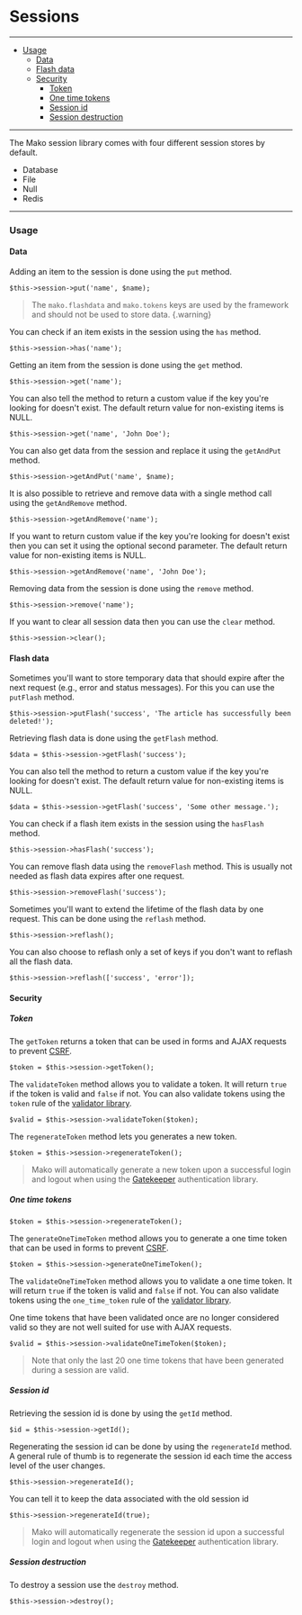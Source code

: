 # Sessions

--------------------------------------------------------

* [Usage](#usage)
	- [Data](#usage:data)
	- [Flash data](#usage:flash_data)
	- [Security](#usage:security)
		- [Token](#usage:security:token)
		- [One time tokens](#usage:security:one_time_tokens)
		- [Session id](#usage:security:session_id)
		- [Session destruction](#usage:security:session_destruction)

--------------------------------------------------------

The Mako session library comes with four different session stores by default.

* Database
* File
* Null
* Redis

--------------------------------------------------------

<a id="usage"></a>

### Usage

<a id="usage:data"></a>

#### Data

Adding an item to the session is done using the `put` method.

```
$this->session->put('name', $name);
```

> The `mako.flashdata` and `mako.tokens` keys are used by the framework and should not be used to store data.
{.warning}

You can check if an item exists in the session using the `has` method.

```
$this->session->has('name');
```

Getting an item from the session is done using the `get` method.

```
$this->session->get('name');
```

You can also tell the method to return a custom value if the key you're looking for doesn't exist. The default return value for non-existing items is NULL.

```
$this->session->get('name', 'John Doe');
```

You can also get data from the session and replace it using the `getAndPut` method.

```
$this->session->getAndPut('name', $name);
```

It is also possible to retrieve and remove data with a single method call using the `getAndRemove` method.

```
$this->session->getAndRemove('name');
```

If you want to return custom value if the key you're looking for doesn't exist then you can set it using the optional second parameter. The default return value for non-existing items is NULL.

```
$this->session->getAndRemove('name', 'John Doe');
```

Removing data from the session is done using the `remove` method.

```
$this->session->remove('name');
```

If you want to clear all session data then you can use the `clear` method.

```
$this->session->clear();
```

<a id="usage:flash_data"></a>

#### Flash data

Sometimes you'll want to store temporary data that should expire after the next request (e.g., error and status messages). For this you can use the `putFlash` method.

```
$this->session->putFlash('success', 'The article has successfully been deleted!');
```

Retrieving flash data is done using the `getFlash` method.

```
$data = $this->session->getFlash('success');
```

You can also tell the method to return a custom value if the key you're looking for doesn't exist. The default return value for non-existing items is NULL.

```
$data = $this->session->getFlash('success', 'Some other message.');
```

You can check if a flash item exists in the session using the `hasFlash` method.

```
$this->session->hasFlash('success');
```

You can remove flash data using the `removeFlash` method. This is usually not needed as flash data expires after one request.

```
$this->session->removeFlash('success');
```

Sometimes you'll want to extend the lifetime of the flash data by one request. This can be done using the `reflash` method.

```
$this->session->reflash();
```

You can also choose to reflash only a set of keys if you don't want to reflash all the flash data.

```
$this->session->reflash(['success', 'error']);
```

<a id="usage:security"></a>

#### Security

<a id="usage:security:token"></a>

##### Token

The `getToken` returns a token that can be used in forms and AJAX requests to prevent [CSRF](http://en.wikipedia.org/wiki/Cross-site_request_forgery).

```
$token = $this->session->getToken();
```

The `validateToken` method allows you to validate a token. It will return `true` if the token is valid and `false` if not. You can also validate tokens using the `token` rule of the [validator library](:base_url:/docs/:version:/learn-more:validation).

```
$valid = $this->session->validateToken($token);
```

The `regenerateToken` method lets you generates a new token.

```
$token = $this->session->regenerateToken();
```

> Mako will automatically generate a new token upon a successful login and logout when using the [Gatekeeper](:base_url:/docs/:version:/security:authentication) authentication library.

<a id="usage:security:one_time_tokens"></a>

##### One time tokens

```
$token = $this->session->regenerateToken();
```

The `generateOneTimeToken` method allows you to generate a one time token that can be used in forms to prevent [CSRF](http://en.wikipedia.org/wiki/Cross-site_request_forgery).

```
$token = $this->session->generateOneTimeToken();
```

The `validateOneTimeToken` method allows you to validate a one time token. It will return `true` if the token is valid and `false` if not. You can also validate tokens using the `one_time_token` rule of the [validator library](:base_url:/docs/:version:/learn-more:validation).

One time tokens that have been validated once are no longer considered valid so they are not well suited for use with AJAX requests.

```
$valid = $this->session->validateOneTimeToken($token);
```

> Note that only the last 20 one time tokens that have been generated during a session are valid.

<a id="usage:security:session_id"></a>

##### Session id

Retrieving the session id is done by using the `getId` method.

```
$id = $this->session->getId();
```

Regenerating the session id can be done by using the `regenerateId` method. A general rule of thumb is to regenerate the session id each time the access level of the user changes.

```
$this->session->regenerateId();
```

You can tell it to keep the data associated with the old session id

```
$this->session->regenerateId(true);
```

> Mako will automatically regenerate the session id upon a successful login and logout when using the [Gatekeeper](:base_url:/docs/:version:/security:authentication) authentication library.

<a id="usage:security:session_destruction"></a>

##### Session destruction

To destroy a session use the `destroy` method.

```
$this->session->destroy();
```
